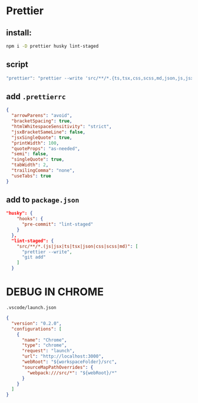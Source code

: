 # Prettier

## install:

```bash
npm i -D prettier husky lint-staged
```

## script

```ts
"prettier": "prettier --write 'src/**/*.{ts,tsx,css,scss,md,json,js,jsx}'"
```

## add `.prettierrc`

```json
{
  "arrowParens": "avoid",
  "bracketSpacing": true,
  "htmlWhitespaceSensitivity": "strict",
  "jsxBracketSameLine": false,
  "jsxSingleQuote": true,
  "printWidth": 100,
  "quoteProps": "as-needed",
  "semi": false,
  "singleQuote": true,
  "tabWidth": 2,
  "trailingComma": "none",
  "useTabs": true
}
```
## add to `package.json`
```json
"husky": {
    "hooks": {
      "pre-commit": "lint-staged"
    }
  },
  "lint-staged": {
    "src/**/*.(js|jsx|ts|tsx|json|css|scss|md)": [
      "prettier --write",
      "git add"
    ]
  }
```

# DEBUG IN CHROME
`.vscode/launch.json`
```json
{
  "version": "0.2.0",
  "configurations": [
    {
      "name": "Chrome",
      "type": "chrome",
      "request": "launch",
      "url": "http://localhost:3000",
      "webRoot": "${workspaceFolder}/src",
      "sourceMapPathOverrides": {
        "webpack:///src/*": "${webRoot}/*"
      }
    }
  ]
}
```
